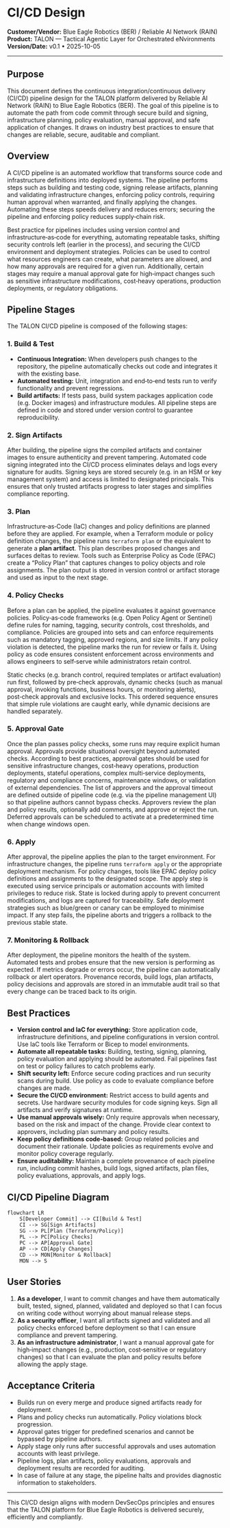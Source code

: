 # CI/CD Design

**Customer/Vendor:** Blue Eagle Robotics (BER) / Reliable AI Network (RAIN)  
**Product:** TALON — Tactical Agentic Layer for Orchestrated eNvironments  
**Version/Date:** v0.1 • 2025-10-05  

---

## Purpose

This document defines the continuous integration/continuous delivery (CI/CD) pipeline design for the TALON platform delivered by Reliable AI Network (RAIN) to Blue Eagle Robotics (BER).  The goal of this pipeline is to automate the path from code commit through secure build and signing, infrastructure planning, policy evaluation, manual approval, and safe application of changes.  It draws on industry best practices to ensure that changes are reliable, secure, auditable and compliant.

## Overview

A CI/CD pipeline is an automated workflow that transforms source code and infrastructure definitions into deployed systems.  The pipeline performs steps such as building and testing code, signing release artifacts, planning and validating infrastructure changes, enforcing policy controls, requiring human approval when warranted, and finally applying the changes.  Automating these steps speeds delivery and reduces errors; securing the pipeline and enforcing policy reduces supply‑chain risk.

Best practice for pipelines includes using version control and infrastructure‑as‑code for everything, automating repeatable tasks, shifting security controls left (earlier in the process), and securing the CI/CD environment and deployment strategies.  Policies can be used to control what resources engineers can create, what parameters are allowed, and how many approvals are required for a given run.  Additionally, certain stages may require a manual approval gate for high‑impact changes such as sensitive infrastructure modifications, cost‑heavy operations, production deployments, or regulatory obligations.

## Pipeline Stages

The TALON CI/CD pipeline is composed of the following stages:

### 1. Build & Test

- **Continuous Integration:** When developers push changes to the repository, the pipeline automatically checks out code and integrates it with the existing base.  
- **Automated testing:** Unit, integration and end‑to‑end tests run to verify functionality and prevent regressions.  
- **Build artifacts:** If tests pass, build system packages application code (e.g. Docker images) and infrastructure modules.  All pipeline steps are defined in code and stored under version control to guarantee reproducibility.

### 2. Sign Artifacts

After building, the pipeline signs the compiled artifacts and container images to ensure authenticity and prevent tampering.  Automated code signing integrated into the CI/CD process eliminates delays and logs every signature for audits.  Signing keys are stored securely (e.g. in an HSM or key management system) and access is limited to designated principals.  This ensures that only trusted artifacts progress to later stages and simplifies compliance reporting.

### 3. Plan

Infrastructure‑as‑Code (IaC) changes and policy definitions are planned before they are applied.  For example, when a Terraform module or policy definition changes, the pipeline runs `terraform plan` or the equivalent to generate a **plan artifact**.  This plan describes proposed changes and surfaces deltas to review.  Tools such as Enterprise Policy as Code (EPAC) create a “Policy Plan” that captures changes to policy objects and role assignments.  The plan output is stored in version control or artifact storage and used as input to the next stage.

### 4. Policy Checks

Before a plan can be applied, the pipeline evaluates it against governance policies.  Policy‑as‑code frameworks (e.g. Open Policy Agent or Sentinel) define rules for naming, tagging, security controls, cost thresholds, and compliance.  Policies are grouped into sets and can enforce requirements such as mandatory tagging, approved regions, and size limits.  If any policy violation is detected, the pipeline marks the run for review or fails it.  Using policy as code ensures consistent enforcement across environments and allows engineers to self‑serve while administrators retain control.

Static checks (e.g. branch control, required templates or artifact evaluation) run first, followed by pre‑check approvals, dynamic checks (such as manual approval, invoking functions, business hours, or monitoring alerts), post‑check approvals and exclusive locks.  This ordered sequence ensures that simple rule violations are caught early, while dynamic decisions are handled separately.

### 5. Approval Gate

Once the plan passes policy checks, some runs may require explicit human approval.  Approvals provide situational oversight beyond automated checks.  According to best practices, approval gates should be used for sensitive infrastructure changes, cost‑heavy operations, production deployments, stateful operations, complex multi‑service deployments, regulatory and compliance concerns, maintenance windows, or validation of external dependencies.  The list of approvers and the approval timeout are defined outside of pipeline code (e.g. via the pipeline management UI) so that pipeline authors cannot bypass checks.  Approvers review the plan and policy results, optionally add comments, and approve or reject the run.  Deferred approvals can be scheduled to activate at a predetermined time when change windows open.

### 6. Apply

After approval, the pipeline applies the plan to the target environment.  For infrastructure changes, the pipeline runs `terraform apply` or the appropriate deployment mechanism.  For policy changes, tools like EPAC deploy policy definitions and assignments to the designated scope.  The apply step is executed using service principals or automation accounts with limited privileges to reduce risk.  State is locked during apply to prevent concurrent modifications, and logs are captured for traceability.  Safe deployment strategies such as blue/green or canary can be employed to minimise impact.  If any step fails, the pipeline aborts and triggers a rollback to the previous stable state.

### 7. Monitoring & Rollback

After deployment, the pipeline monitors the health of the system.  Automated tests and probes ensure that the new version is performing as expected.  If metrics degrade or errors occur, the pipeline can automatically rollback or alert operators.  Provenance records, build logs, plan artifacts, policy decisions and approvals are stored in an immutable audit trail so that every change can be traced back to its origin.

## Best Practices

- **Version control and IaC for everything:** Store application code, infrastructure definitions, and pipeline configurations in version control.  Use IaC tools like Terraform or Bicep to model environments.  
- **Automate all repeatable tasks:** Building, testing, signing, planning, policy evaluation and applying should be automated.  Fail pipelines fast on test or policy failures to catch problems early.  
- **Shift security left:** Enforce secure coding practices and run security scans during build.  Use policy as code to evaluate compliance before changes are made.  
- **Secure the CI/CD environment:** Restrict access to build agents and secrets.  Use hardware security modules for code signing keys.  Sign all artifacts and verify signatures at runtime.  
- **Use manual approvals wisely:** Only require approvals when necessary, based on the risk and impact of the change.  Provide clear context to approvers, including plan summary and policy results.  
- **Keep policy definitions code‑based:** Group related policies and document their rationale.  Update policies as requirements evolve and monitor policy coverage regularly.  
- **Ensure auditability:** Maintain a complete provenance of each pipeline run, including commit hashes, build logs, signed artifacts, plan files, policy evaluations, approvals, and apply logs.

## CI/CD Pipeline Diagram

```mermaid
flowchart LR
    S[Developer Commit] --> CI[Build & Test]
    CI --> SG[Sign Artifacts]
    SG --> PL[Plan (Terraform/Policy)]
    PL --> PC[Policy Checks]
    PC --> AP[Approval Gate]
    AP --> CD[Apply Changes]
    CD --> MON[Monitor & Rollback]
    MON --> S
```

## User Stories

1. **As a developer**, I want to commit changes and have them automatically built, tested, signed, planned, validated and deployed so that I can focus on writing code without worrying about manual release steps.  
2. **As a security officer**, I want all artifacts signed and validated and all policy checks enforced before deployment so that I can ensure compliance and prevent tampering.  
3. **As an infrastructure administrator**, I want a manual approval gate for high‑impact changes (e.g., production, cost‑sensitive or regulatory changes) so that I can evaluate the plan and policy results before allowing the apply stage.

## Acceptance Criteria

- Builds run on every merge and produce signed artifacts ready for deployment.  
- Plans and policy checks run automatically.  Policy violations block progression.  
- Approval gates trigger for predefined scenarios and cannot be bypassed by pipeline authors.  
- Apply stage only runs after successful approvals and uses automation accounts with least privilege.  
- Pipeline logs, plan artifacts, policy evaluations, approvals and deployment results are recorded for auditing.  
- In case of failure at any stage, the pipeline halts and provides diagnostic information to stakeholders.

---

This CI/CD design aligns with modern DevSecOps principles and ensures that the TALON platform for Blue Eagle Robotics is delivered securely, efficiently and compliantly.
